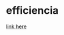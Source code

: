 # efficiencia

[link here](https://efficiencia.vercel.app/?fbclid=PAZXh0bgNhZW0CMTEAAaa4YZtRZMRd3wQ3PeFbcrOf6PWQFjHRaOpqa1V-2bXkCjGYZ9cvv6dUTLQ_aem_soEsbkDynCoSHtdNkCZCHA)

